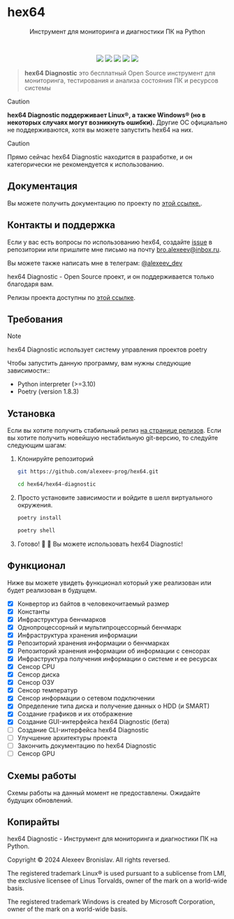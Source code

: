 # hex64

<p align="center">Инструмент для мониторинга и диагностики ПК на Python</p>
<br>
<p align="center">
    <img src="https://img.shields.io/github/languages/top/alxvdev/hex64?style=for-the-badge">
    <img src="https://img.shields.io/github/languages/count/alxvdev/hex64?style=for-the-badge">
    <img src="https://img.shields.io/github/stars/alxvdev/hex64?style=for-the-badge">
    <img src="https://img.shields.io/github/issues/alxvdev/hex64?style=for-the-badge">
    <img src="https://img.shields.io/github/last-commit/alxvdev/hex64?style=for-the-badge">
    </br>
</p>

> **hex64 Diagnostic** это бесплатный Open Source инструмент для мониторинга, тестирования и анализа состояния ПК и ресурсов системы

> [!CAUTION]
> **hex64 Diagnostic поддерживает Linux®, а также Windows® (но в некоторых случаях могут возникнуть ошибки).** Другие ОС официально не поддерживаются, хотя вы можете запустить hex64 на них.

> [!CAUTION]
> Прямо сейчас hex64 Diagnostic находится в разработке, и он категорически не рекомендуется к использованию.

## Документация
Вы можете получить документацию по проекту по [этой ссылке.](./hex64-diagnostic/docs/index.md).

## Контакты и поддержка
Если у вас есть вопросы по использованию hex64, создайте [issue](https://github.com/alxvdev/hex64/issues/new) в репозитории или пришлите мне письмо на почту bro.alexeev@inbox.ru.

Вы можете также написать мне в телеграм: [@alexeev_dev](https://t.me/alexeev_dev)

hex64 Diagnostic - Open Source проект, и он поддерживается только благодаря вам.

Релизы проекта доступны по [этой ссылке](https://github.com/alxvdev/hex64/releases).

## Требования

> [!NOTE]
> hex64 Diagnostic использует систему управления проектов poetry

Чтобы запустить данную программу, вам нужны следующие зависимости::

 + Python interpreter (>=3.10)
 + Poetry (version 1.8.3)

## Установка
Если вы хотите получить стабильный релиз [на странице релизов](https://github.com/alxvdev/hex64/releases). Если вы хотите получить новейшую нестабильную git-версию, то следуйте следующим шагам:

1. Клонируйте репозиторий

   ```bash
   git https://github.com/alexeev-prog/hex64.git
   
   ```

   ```bash
   cd hex64/hex64-diagnostic
   ```

2. Просто установите зависимости и войдите в шелл виртуального окружения.

   ```bash
   poetry install
   ```
   ```bash
   poetry shell
   ```
3. Готово! 💪 🎉  Вы можете использовать hex64 Diagnostic!

## Функционал
Ниже вы можете увидеть функционал который уже реализован или будет реализован в будущем.

 + [x] Конвертор из байтов в человекочитаемый размер
 + [x] Константы
 + [x] Инфраструктура бенчмарков
 + [x] Однопроцессорный и мультипроцессорный бенчмарк
 + [x] Инфраструктура хранения информации
 + [x] Репозиторий хранения информации о бенчмарках
 + [x] Репозиторий хранения информации об информации с сенсорах
 + [x] Инфраструктура получения информации о системе и ее ресурсах
 + [x] Сенсор CPU
 + [x] Сенсор диска
 + [x] Сенсор ОЗУ
 + [x] Сенсор температур
 + [x] Сенсор информации о сетевом подключении
 + [x] Определение типа диска и получение данных о HDD (и SMART)
 + [x] Создание графиков и их отображение
 + [x] Создание GUI-интерфейса hex64 Diagnostic (бета)
 + [ ] Создание CLI-интерфейса hex64 Diagnostic
 + [ ] Улучшение архитектуры проекта
 + [ ] Закончить документацию по hex64 Diagnostic
 + [ ] Сенсор GPU

## Схемы работы
Схемы работы на данный момент не предоставлены. Ожидайте будущих обновлений.

## Копирайты
hex64 Diagnostic - Инструмент для мониторинга и диагностики ПК на Python.

Copyright © 2024 Alexeev Bronislav. All rights reversed.

The registered trademark Linux® is used pursuant to a sublicense from LMI, the exclusive licensee of Linus Torvalds, owner of the mark on a world-wide basis.

The registered trademark Windows is created by Microsoft Corporation, owner of the mark on a world-wide basis.

